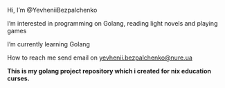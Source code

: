  Hi, I’m @YevheniiBezpalchenko
 
 I’m interested in programming on Golang, reading light novels and playing games
 
 I’m currently learning Golang
 
 How to reach me send email on yevhenii.bezpalchenko@nure.ua

**This is my golang project repository which i created for nix education curses.**
